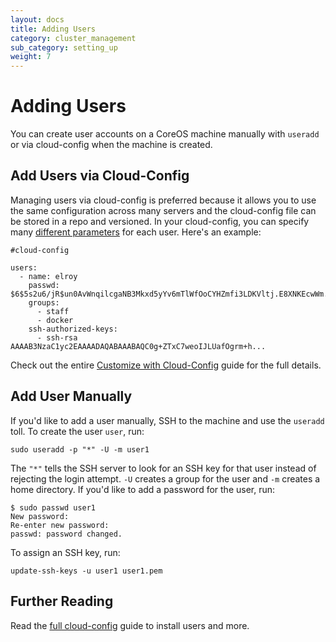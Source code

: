 ```yaml
---
layout: docs
title: Adding Users
category: cluster_management
sub_category: setting_up
weight: 7
---
```


# Adding Users

You can create user accounts on a CoreOS machine manually with `useradd` or via cloud-config when the machine is created.

## Add Users via Cloud-Config

Managing users via cloud-config is preferred because it allows you to use the same configuration across many servers and the cloud-config file can be stored in a repo and versioned. In your cloud-config, you can specify many [different parameters]({{site.url}}/docs/cluster-management/setup/cloudinit-cloud-config/#users) for each user. Here's an example:

```
#cloud-config

users:
  - name: elroy
    passwd: $6$5s2u6/jR$un0AvWnqilcgaNB3Mkxd5yYv6mTlWfOoCYHZmfi3LDKVltj.E8XNKEcwWm...
    groups:
      - staff
      - docker
    ssh-authorized-keys:
      - ssh-rsa AAAAB3NzaC1yc2EAAAADAQABAAABAQC0g+ZTxC7weoIJLUafOgrm+h...
```

Check out the entire [Customize with Cloud-Config]({{site.url}}/docs/cluster-management/setup/cloudinit-cloud-config/) guide for the full details.

## Add User Manually

If you'd like to add a user manually, SSH to the machine and use the `useradd` toll. To create the user `user`, run:

```
sudo useradd -p "*" -U -m user1
```

The `"*"` tells the SSH server to look for an SSH key for that user instead of rejecting the login attempt. `-U` creates a group for the user and `-m` creates a home directory. If you'd like to add a password for the user, run:

```
$ sudo passwd user1
New password: 
Re-enter new password: 
passwd: password changed.
```

To assign an SSH key, run:

```
update-ssh-keys -u user1 user1.pem
```

## Further Reading

Read the [full cloud-config]({{site.url}}/docs/cluster-management/setup/cloudinit-cloud-config/) guide to install users and more.